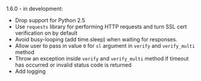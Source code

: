1.6.0 - in development:

* Drop support for Python 2.5
* Use `requests` library for performing HTTP requests and turn SSL cert
  verification on by default
* Avoid busy-looping (add time.sleep) when waiting for responses.
* Allow user to pass in value `0` for `sl` argument in `verify` and
  `verify_multi` method
* Throw an exception inside `verify` and `verify_multi` method if timeout has
  occurred or invalid status code is returned
* Add logging
